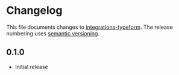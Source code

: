 # Changelog

This file documents changes to [integrations-typeform](https://your.repo.url.here). The release numbering uses [semantic versioning](http://semver.org).

## 0.1.0

* Initial release
